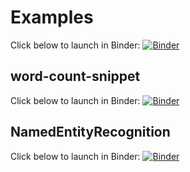 # Examples

Click below to launch in Binder:
[![Binder](https://mybinder.org/badge_logo.svg)](https://mybinder.org/v2/gh/socheres/text-data-mining-examples/main/)

## word-count-snippet

Click below to launch in Binder:
[![Binder](https://mybinder.org/badge_logo.svg)]([https://mybinder.org/v2/gh/socheres/text-data-mining-examples/2fbb1bf3542064279b654b6dc8eac0d603857469?urlpath=lab%2Ftree%2Fword-count-snippet.ipynb](https://mybinder.org/v2/gh/socheres/text-data-mining-examples/HEAD?urlpath=https%3A%2F%2Fgithub.com%2Fsocheres%2Ftext-data-mining-examples%2Fblob%2Fmain%2Fword-count-snippet.ipynb))

## NamedEntityRecognition

Click below to launch in Binder:
[![Binder](https://mybinder.org/badge_logo.svg)]([https://mybinder.org/v2/gh/socheres/text-data-mining-examples/95fda4ce0bff75a4def4b58acd45e966c267e816?urlpath=lab%2Ftree%2FNamedEntityRecognition.ipynb](https://mybinder.org/v2/gh/socheres/text-data-mining-examples/HEAD?urlpath=https%3A%2F%2Fmybinder.org%2Fv2%2Fgh%2Fsocheres%2Ftext-data-mining-examples%2Fblob%2Fmain%2FNamedEntityRecognition.ipynb%2FHEAD))
